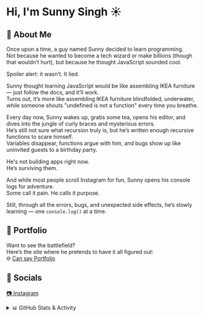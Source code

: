 # Hi, I'm Sunny Singh ☀️

## 🧠 About Me

Once upon a time, a guy named Sunny decided to learn programming.  
Not because he wanted to become a tech wizard or make billions (though that wouldn’t hurt), but because he thought JavaScript sounded cool.  

Spoiler alert: it wasn’t. It lied.

Sunny thought learning JavaScript would be like assembling IKEA furniture — just follow the docs, and it’ll work.  
Turns out, it’s more like assembling IKEA furniture blindfolded, underwater, while someone shouts "undefined is not a function" every time you breathe.

Every day now, Sunny wakes up, grabs some tea, opens his editor, and dives into the jungle of curly braces and mysterious errors.  
He’s still not sure what recursion truly is, but he’s written enough recursive functions to scare himself.  
Variables disappear, functions argue with him, and bugs show up like uninvited guests to a birthday party.

He's not building apps right now.  
He’s surviving them.

And while most people scroll Instagram for fun, Sunny opens his console logs for adventure.  
Some call it pain. He calls it purpose.

Still, through all the errors, bugs, and unexpected side effects, he’s slowly learning — one `console.log()` at a time.

## 🔗 Portfolio

Want to see the battlefield?  
Here’s the site where he pretends to have it all figured out:  
🌐 [Can say Portfolio](https://sunny-kishor-singh.vercel.app/)

## 📱 Socials

[📷 Instagram](https://www.instagram.com/i_d0nt_f_care_/)

<details>
<summary>📊 GitHub Stats & Activity</summary>

<br>

![Visitors](https://komarev.com/ghpvc/?username=sunnysingh&label=Profile%20views&color=0e75b6&style=flat)

![Top Languages](https://github-readme-stats.vercel.app/api/top-langs/?username=sunnysingh&layout=compact&theme=tokyonight)

![GitHub Streak](https://github-readme-streak-stats.herokuapp.com/?user=sunnysingh&theme=tokyonight)

[![Activity Graph](https://github-readme-activity-graph.cyclic.app/graph?username=sunnysingh&theme=tokyo-night)](https://github.com/ashutosh00710/github-readme-activity-graph)

</details>
